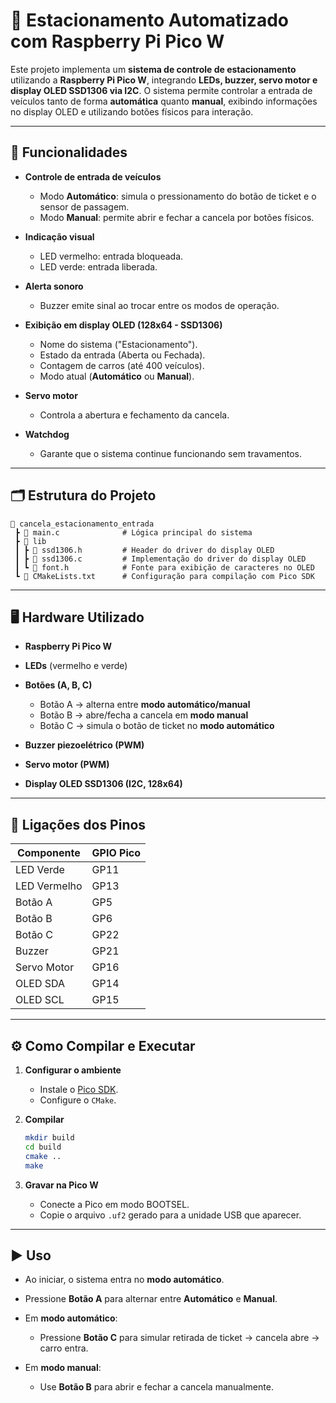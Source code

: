 # 🚗 Estacionamento Automatizado com Raspberry Pi Pico W

Este projeto implementa um **sistema de controle de estacionamento** utilizando a **Raspberry Pi Pico W**, integrando **LEDs, buzzer, servo motor e display OLED SSD1306 via I2C**.
O sistema permite controlar a entrada de veículos tanto de forma **automática** quanto **manual**, exibindo informações no display OLED e utilizando botões físicos para interação.

---

## 🔧 Funcionalidades

* **Controle de entrada de veículos**

  * Modo **Automático**: simula o pressionamento do botão de ticket e o sensor de passagem.
  * Modo **Manual**: permite abrir e fechar a cancela por botões físicos.

* **Indicação visual**

  * LED vermelho: entrada bloqueada.
  * LED verde: entrada liberada.

* **Alerta sonoro**

  * Buzzer emite sinal ao trocar entre os modos de operação.

* **Exibição em display OLED (128x64 - SSD1306)**

  * Nome do sistema ("Estacionamento").
  * Estado da entrada (Aberta ou Fechada).
  * Contagem de carros (até 400 veículos).
  * Modo atual (**Automático** ou **Manual**).

* **Servo motor**

  * Controla a abertura e fechamento da cancela.

* **Watchdog**

  * Garante que o sistema continue funcionando sem travamentos.

---

## 🗂 Estrutura do Projeto

```
📂 cancela_estacionamento_entrada
 ┣ 📜 main.c              # Lógica principal do sistema
 ┣ 📂 lib
 ┃ ┣ 📜 ssd1306.h         # Header do driver do display OLED
 ┃ ┣ 📜 ssd1306.c         # Implementação do driver do display OLED
 ┃ ┗ 📜 font.h            # Fonte para exibição de caracteres no OLED
 ┗ 📜 CMakeLists.txt      # Configuração para compilação com Pico SDK
```

---

## 🖥️ Hardware Utilizado

* **Raspberry Pi Pico W**
* **LEDs** (vermelho e verde)
* **Botões (A, B, C)**

  * Botão A → alterna entre **modo automático/manual**
  * Botão B → abre/fecha a cancela em **modo manual**
  * Botão C → simula o botão de ticket no **modo automático**
* **Buzzer piezoelétrico (PWM)**
* **Servo motor (PWM)**
* **Display OLED SSD1306 (I2C, 128x64)**

---

## 📌 Ligações dos Pinos

| Componente   | GPIO Pico |
| ------------ | --------- |
| LED Verde    | GP11      |
| LED Vermelho | GP13      |
| Botão A      | GP5       |
| Botão B      | GP6       |
| Botão C      | GP22      |
| Buzzer       | GP21      |
| Servo Motor  | GP16      |
| OLED SDA     | GP14      |
| OLED SCL     | GP15      |

---

## ⚙️ Como Compilar e Executar

1. **Configurar o ambiente**

   * Instale o [Pico SDK](https://github.com/raspberrypi/pico-sdk).
   * Configure o `CMake`.

2. **Compilar**

   ```bash
   mkdir build
   cd build
   cmake ..
   make
   ```

3. **Gravar na Pico W**

   * Conecte a Pico em modo BOOTSEL.
   * Copie o arquivo `.uf2` gerado para a unidade USB que aparecer.

---

## ▶️ Uso

* Ao iniciar, o sistema entra no **modo automático**.
* Pressione **Botão A** para alternar entre **Automático** e **Manual**.
* Em **modo automático**:

  * Pressione **Botão C** para simular retirada de ticket → cancela abre → carro entra.
* Em **modo manual**:

  * Use **Botão B** para abrir e fechar a cancela manualmente.



